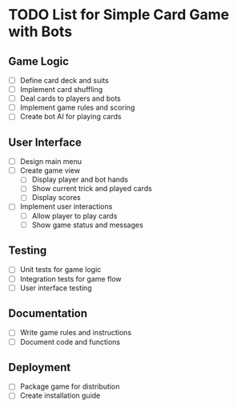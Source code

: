 # TODO List for Simple Card Game with Bots

## Game Logic
- [ ] Define card deck and suits
- [ ] Implement card shuffling
- [ ] Deal cards to players and bots
- [ ] Implement game rules and scoring
- [ ] Create bot AI for playing cards

## User Interface
- [ ] Design main menu
- [ ] Create game view
    - [ ] Display player and bot hands
    - [ ] Show current trick and played cards
    - [ ] Display scores
- [ ] Implement user interactions
    - [ ] Allow player to play cards
    - [ ] Show game status and messages

## Testing
- [ ] Unit tests for game logic
- [ ] Integration tests for game flow
- [ ] User interface testing

## Documentation
- [ ] Write game rules and instructions
- [ ] Document code and functions

## Deployment
- [ ] Package game for distribution
- [ ] Create installation guide
